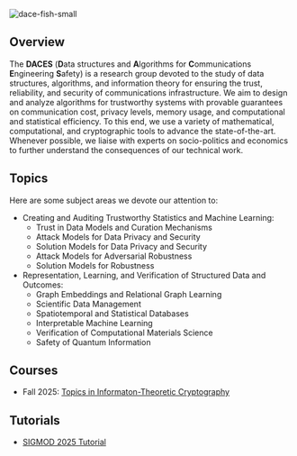 ![dace-fish-small](https://github.com/dace-group/dace-group.github.io/assets/928460/362ced39-dc59-42d1-93e9-2d4ee8daf6f1)

## Overview

The **DACES** (**D**ata structures and **A**lgorithms for **C**ommunications **E**ngineering **S**afety) is a research group devoted to the study of data structures, algorithms, and information theory for ensuring the trust, reliability, and security of communications infrastructure. We aim to design and analyze algorithms for trustworthy systems with provable guarantees on communication cost, privacy levels, memory usage, and computational and statistical efficiency. To this end, we use a variety of mathematical, computational, and cryptographic tools to advance the state-of-the-art. Whenever possible, we liaise with experts on socio-politics and economics to further understand the consequences of our technical work.

## Topics

Here are some subject areas we devote our attention to:
* Creating and Auditing Trustworthy Statistics and Machine Learning:
    * Trust in Data Models and Curation Mechanisms
    * Attack Models for Data Privacy and Security
    * Solution Models for Data Privacy and Security
    * Attack Models for Adversarial Robustness
    * Solution Models for Robustness
* Representation, Learning, and Verification of Structured Data and Outcomes:
    * Graph Embeddings and Relational Graph Learning
    * Scientific Data Management
    * Spatiotemporal and Statistical Databases
    * Interpretable Machine Learning
    * Verification of Computational Materials Science
    * Safety of Quantum Information

## Courses

* Fall 2025: [Topics in Informaton-Theoretic Cryptography](https://dacesresearch.org/infocrypto/)

## Tutorials

* [SIGMOD 2025 Tutorial](https://dacesresearch.org/tutorials/sigmod2025/)
